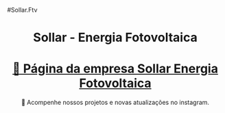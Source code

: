 #Sollar.Ftv

<h1 align="center">Sollar - Energia Fotovoltaica</h1>

<h1 align="center">
    <a href="https://sollarftv.github.io/page/">🔗 Página da empresa Sollar Energia Fotovoltaica</a>
</h1>
<p align="center">🚀 Acompenhe nossos projetos e novas atualizações no instagram.</p>
